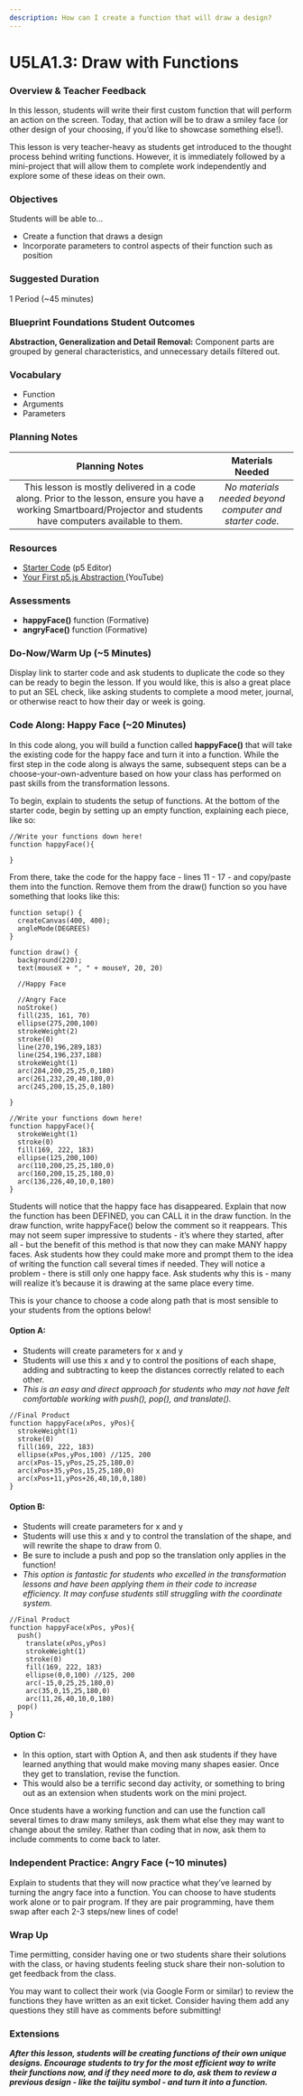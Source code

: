 ```yaml
---
description: How can I create a function that will draw a design?
---
```


# U5LA1.3: Draw with Functions

### Overview & Teacher Feedback

In this lesson, students will write their first custom function that will perform an action on the screen. Today, that action will be to draw a smiley face (or other design of your choosing, if you’d like to showcase something else!).

This lesson is very teacher-heavy as students get introduced to the thought process behind writing functions. However, it is immediately followed by a mini-project that will allow them to complete work independently and explore some of these ideas on their own.

### Objectives

Students will be able to...

* Create a function that draws a design&#x20;
* Incorporate parameters to control aspects of their function such as position

### Suggested Duration

1 Period (\~45 minutes)

### Blueprint Foundations Student Outcomes

**Abstraction, Generalization and Detail Removal:** Component parts are grouped by general characteristics, and unnecessary details filtered out.

### Vocabulary

* Function&#x20;
* Arguments&#x20;
* Parameters

### Planning Notes

|                                                                            Planning Notes                                                                           |                     Materials Needed                    |
| :-----------------------------------------------------------------------------------------------------------------------------------------------------------------: | :-----------------------------------------------------: |
| This lesson is mostly delivered in a code along. Prior to the lesson, ensure you have a working Smartboard/Projector and students have computers available to them. | _No materials needed beyond computer and starter code._ |

### Resources

* [Starter Code](https://editor.p5js.org/cs4all/sketches/gO8RjHdqA) (p5 Editor)&#x20;
* [Your First p5.js Abstraction ](https://youtube.com/playlist?list=PLc2XcmagK0XEqNrnwC5vbJ4dW5qOCIUFK)(YouTube)

### Assessments

* **happyFace()** function (Formative)&#x20;
* **angryFace()** function (Formative)

### Do-Now/Warm Up (\~5 Minutes)

Display link to starter code and ask students to duplicate the code so they can be ready to begin the lesson. If you would like, this is also a great place to put an SEL check, like asking students to complete a mood meter, journal, or otherwise react to how their day or week is going.

### Code Along: Happy Face (\~20 Minutes)

In this code along, you will build a function called **happyFace()** that will take the existing code for the happy face and turn it into a function. While the first step in the code along is always the same, subsequent steps can be a choose-your-own-adventure based on how your class has performed on past skills from the transformation lessons.

To begin, explain to students the setup of functions. At the bottom of the starter code, begin by setting up an empty function, explaining each piece, like so:

```
//Write your functions down here!
function happyFace(){

}
```

From there, take the code for the happy face - lines 11 - 17 - and copy/paste them into the function. Remove them from the draw() function so you have something that looks like this:

```
function setup() {
  createCanvas(400, 400);
  angleMode(DEGREES)
}

function draw() {
  background(220);
  text(mouseX + ", " + mouseY, 20, 20)
  
  //Happy Face
  
  //Angry Face
  noStroke()
  fill(235, 161, 70)
  ellipse(275,200,100)
  strokeWeight(2)
  stroke(0)
  line(270,196,289,183)
  line(254,196,237,188)
  strokeWeight(1)
  arc(284,200,25,25,0,180)
  arc(261,232,20,40,180,0)
  arc(245,200,15,25,0,180)
  
}

//Write your functions down here!
function happyFace(){
  strokeWeight(1)
  stroke(0)
  fill(169, 222, 183)
  ellipse(125,200,100)
  arc(110,200,25,25,180,0)
  arc(160,200,15,25,180,0)
  arc(136,226,40,10,0,180)
}
```

Students will notice that the happy face has disappeared. Explain that now the function has been DEFINED, you can CALL it in the draw function. In the draw function, write happyFace() below the comment so it reappears. This may not seem super impressive to students - it’s where they started, after all - but the benefit of this method is that now they can make MANY happy faces. Ask students how they could make more and prompt them to the idea of writing the function call several times if needed. They will notice a problem - there is still only one happy face. Ask students why this is - many will realize it’s because it is drawing at the same place every time.

This is your chance to choose a code along path that is most sensible to your students from the options below!

#### Option A:&#x20;

* Students will create parameters for x and y&#x20;
* Students will use this x and y to control the positions of each shape, adding and subtracting to keep the distances correctly related to each other.
* _This is an easy and direct approach for students who may not have felt comfortable working with push(), pop(), and translate()._

```
//Final Product
function happyFace(xPos, yPos){
  strokeWeight(1)
  stroke(0)
  fill(169, 222, 183)
  ellipse(xPos,yPos,100) //125, 200
  arc(xPos-15,yPos,25,25,180,0)
  arc(xPos+35,yPos,15,25,180,0)
  arc(xPos+11,yPos+26,40,10,0,180)
}
```

#### Option B:

* Students will create parameters for x and y&#x20;
* Students will use this x and y to control the translation of the shape, and will rewrite the shape to draw from 0.&#x20;
* Be sure to include a push and pop so the translation only applies in the function!
* _This option is fantastic for students who excelled in the transformation lessons and have been applying them in their code to increase efficiency. It may confuse students still struggling with the coordinate system._

```
//Final Product
function happyFace(xPos, yPos){
  push()
    translate(xPos,yPos)
    strokeWeight(1)
    stroke(0)
    fill(169, 222, 183)
    ellipse(0,0,100) //125, 200
    arc(-15,0,25,25,180,0)
    arc(35,0,15,25,180,0)
    arc(11,26,40,10,0,180)
  pop()
}
```

#### Option C:

* In this option, start with Option A, and then ask students if they have learned anything that would make moving many shapes easier. Once they get to translation, revise the function.
* This would also be a terrific second day activity, or something to bring out as an extension when students work on the mini project.

Once students have a working function and can use the function call several times to draw many smileys, ask them what else they may want to change about the smiley. Rather than coding that in now, ask them to include comments to come back to later.

### Independent Practice: Angry Face (\~10 minutes)

Explain to students that they will now practice what they’ve learned by turning the angry face into a function. You can choose to have students work alone or to pair program. If they are pair programming, have them swap after each 2-3 steps/new lines of code!

### Wrap Up

Time permitting, consider having one or two students share their solutions with the class, or having students feeling stuck share their non-solution to get feedback from the class.

You may want to collect their work (via Google Form or similar) to review the functions they have written as an exit ticket. Consider having them add any questions they still have as comments before submitting!

### Extensions

_**After this lesson, students will be creating functions of their own unique designs. Encourage students to try for the most efficient way to write their functions now, and if they need more to do, ask them to review a previous design - like the taijitu symbol - and turn it into a function.**_
